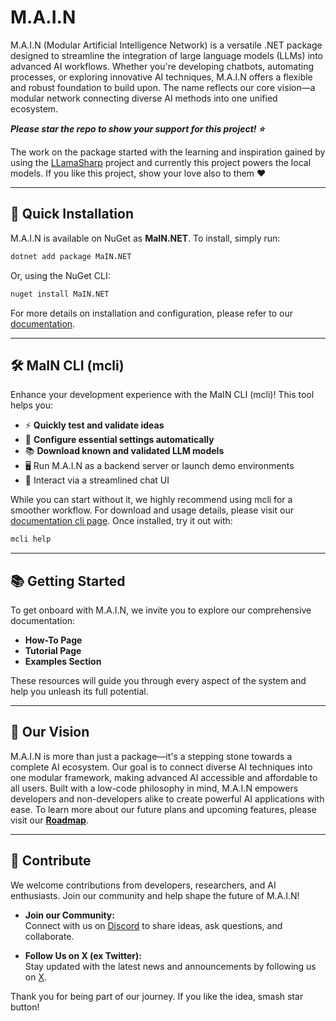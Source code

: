 # M.A.I.N

M.A.I.N (Modular Artificial Intelligence Network) is a versatile .NET package designed to streamline the integration of large language models (LLMs) into advanced AI workflows. Whether you're developing chatbots, automating processes, or exploring innovative AI techniques, M.A.I.N offers a flexible and robust foundation to build upon. The name reflects our core vision—a modular network connecting diverse AI methods into one unified ecosystem.

***Please star the repo to show your support for this project! ⭐️***

The work on the package started with the learning and inspiration gained by using the [LLamaSharp](https://github.com/SciSharp/LLamaSharp) project and currently this project powers the local models. If you like this project, show your love also to them ❤️

---

## 🚀 Quick Installation

M.A.I.N is available on NuGet as **MaIN.NET**. To install, simply run:

```sh
dotnet add package MaIN.NET
```

Or, using the NuGet CLI:

```sh
nuget install MaIN.NET
```

For more details on installation and configuration, please refer to our [documentation](https://maindoc.link/#/doc/overview).

---

## 🛠 MaIN CLI (mcli)

Enhance your development experience with the MaIN CLI (mcli)! This tool helps you:
- ⚡ **Quickly test and validate ideas**
- 🔧 **Configure essential settings automatically**
- 📚 **Download known and validated LLM models**
- 🖥 Run M.A.I.N as a backend server or launch demo environments
- 💬 Interact via a streamlined chat UI

While you can start without it, we highly recommend using mcli for a smoother workflow. For download and usage details, please visit our [documentation cli page](https://maindoc.link/#/doc/cli). Once installed, try it out with:

```sh
mcli help
```

---

## 📚 Getting Started

To get onboard with M.A.I.N, we invite you to explore our comprehensive documentation:
- **How-To Page**
- **Tutorial Page**
- **Examples Section**

These resources will guide you through every aspect of the system and help you unleash its full potential.

---

## 🌟 Our Vision

M.A.I.N is more than just a package—it's a stepping stone towards a complete AI ecosystem. Our goal is to connect diverse AI techniques into one modular framework, making advanced AI accessible and affordable to all users. Built with a low-code philosophy in mind, M.A.I.N empowers developers and non-developers alike to create powerful AI applications with ease. To learn more about our future plans and upcoming features, please visit our **[Roadmap](./Docs/roadmap.md)**.

---

## 🤝 Contribute

We welcome contributions from developers, researchers, and AI enthusiasts. Join our community and help shape the future of M.A.I.N!

- **Join our Community:**  
  Connect with us on [Discord](https://discord.gg/5ZhJUYZh) to share ideas, ask questions, and collaborate.

- **Follow Us on X (ex Twitter):**  
  Stay updated with the latest news and announcements by following us on [X](https://x.com/wiseDev_coder).

Thank you for being part of our journey. If you like the idea, smash star button!
